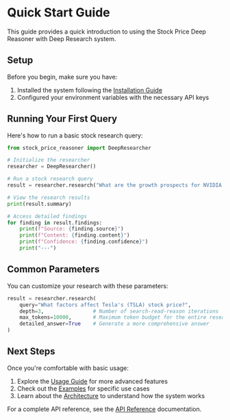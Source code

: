 # Quick Start Guide

This guide provides a quick introduction to using the Stock Price Deep Reasoner with Deep Research system.

## Setup

Before you begin, make sure you have:
1. Installed the system following the [Installation Guide](installation.md)
2. Configured your environment variables with the necessary API keys

## Running Your First Query

Here's how to run a basic stock research query:

```python
from stock_price_reasoner import DeepResearcher

# Initialize the researcher
researcher = DeepResearcher()

# Run a stock research query
result = researcher.research("What are the growth prospects for NVIDIA (NVDA) over the next 2 years?")

# View the research results
print(result.summary)

# Access detailed findings
for finding in result.findings:
    print(f"Source: {finding.source}")
    print(f"Content: {finding.content}")
    print(f"Confidence: {finding.confidence}")
    print("---")
```

## Common Parameters

You can customize your research with these parameters:

```python
result = researcher.research(
    query="What factors affect Tesla's (TSLA) stock price?",
    depth=3,                # Number of search-read-reason iterations
    max_tokens=10000,       # Maximum token budget for the entire research
    detailed_answer=True    # Generate a more comprehensive answer
)
```

## Next Steps

Once you're comfortable with basic usage:

1. Explore the [Usage Guide](usage_guide.md) for more advanced features
2. Check out the [Examples](examples.md) for specific use cases
3. Learn about the [Architecture](architecture.md) to understand how the system works

For a complete API reference, see the [API Reference](api_reference.md) documentation. 